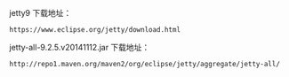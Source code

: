 

jetty9 下载地址：

	https://www.eclipse.org/jetty/download.html

jetty-all-9.2.5.v20141112.jar 下载地址：

	http://repo1.maven.org/maven2/org/eclipse/jetty/aggregate/jetty-all/

